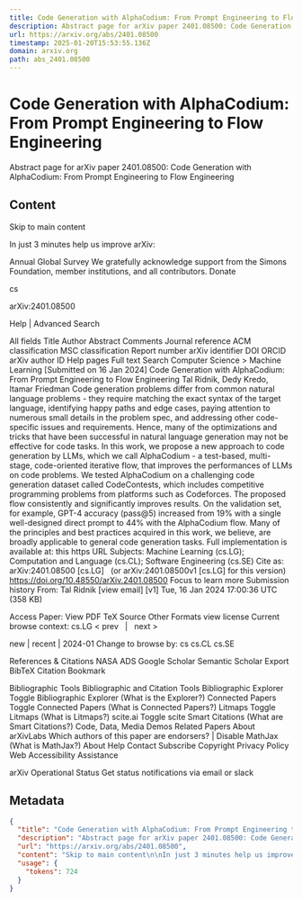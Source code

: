 ```yaml
---
title: Code Generation with AlphaCodium: From Prompt Engineering to Flow Engineering
description: Abstract page for arXiv paper 2401.08500: Code Generation with AlphaCodium: From Prompt Engineering to Flow Engineering
url: https://arxiv.org/abs/2401.08500
timestamp: 2025-01-20T15:53:55.136Z
domain: arxiv.org
path: abs_2401.08500
---
```


# Code Generation with AlphaCodium: From Prompt Engineering to Flow Engineering


Abstract page for arXiv paper 2401.08500: Code Generation with AlphaCodium: From Prompt Engineering to Flow Engineering


## Content

Skip to main content

In just 3 minutes help us improve arXiv:

Annual Global Survey
We gratefully acknowledge support from the Simons Foundation, member institutions, and all contributors.
Donate
>
cs
>
arXiv:2401.08500

Help | Advanced Search

All fields
Title
Author
Abstract
Comments
Journal reference
ACM classification
MSC classification
Report number
arXiv identifier
DOI
ORCID
arXiv author ID
Help pages
Full text
Search
Computer Science > Machine Learning
[Submitted on 16 Jan 2024]
Code Generation with AlphaCodium: From Prompt Engineering to Flow Engineering
Tal Ridnik, Dedy Kredo, Itamar Friedman
Code generation problems differ from common natural language problems - they require matching the exact syntax of the target language, identifying happy paths and edge cases, paying attention to numerous small details in the problem spec, and addressing other code-specific issues and requirements. Hence, many of the optimizations and tricks that have been successful in natural language generation may not be effective for code tasks. In this work, we propose a new approach to code generation by LLMs, which we call AlphaCodium - a test-based, multi-stage, code-oriented iterative flow, that improves the performances of LLMs on code problems. We tested AlphaCodium on a challenging code generation dataset called CodeContests, which includes competitive programming problems from platforms such as Codeforces. The proposed flow consistently and significantly improves results. On the validation set, for example, GPT-4 accuracy (pass@5) increased from 19% with a single well-designed direct prompt to 44% with the AlphaCodium flow. Many of the principles and best practices acquired in this work, we believe, are broadly applicable to general code generation tasks. Full implementation is available at: this https URL
Subjects:	Machine Learning (cs.LG); Computation and Language (cs.CL); Software Engineering (cs.SE)
Cite as:	arXiv:2401.08500 [cs.LG]
 	(or arXiv:2401.08500v1 [cs.LG] for this version)
 	
https://doi.org/10.48550/arXiv.2401.08500
Focus to learn more
Submission history
From: Tal Ridnik [view email]
[v1] Tue, 16 Jan 2024 17:00:36 UTC (358 KB)

Access Paper:
View PDF
TeX Source
Other Formats
view license
Current browse context:
cs.LG
< prev   |   next >

new | recent | 2024-01
Change to browse by:
cs
cs.CL
cs.SE

References & Citations
NASA ADS
Google Scholar
Semantic Scholar
Export BibTeX Citation
Bookmark
 
Bibliographic Tools
Bibliographic and Citation Tools
Bibliographic Explorer Toggle
Bibliographic Explorer (What is the Explorer?)
Connected Papers Toggle
Connected Papers (What is Connected Papers?)
Litmaps Toggle
Litmaps (What is Litmaps?)
scite.ai Toggle
scite Smart Citations (What are Smart Citations?)
Code, Data, Media
Demos
Related Papers
About arXivLabs
Which authors of this paper are endorsers? | Disable MathJax (What is MathJax?)
About
Help
Contact
Subscribe
Copyright
Privacy Policy
Web Accessibility Assistance

arXiv Operational Status 
Get status notifications via email or slack

## Metadata

```json
{
  "title": "Code Generation with AlphaCodium: From Prompt Engineering to Flow Engineering",
  "description": "Abstract page for arXiv paper 2401.08500: Code Generation with AlphaCodium: From Prompt Engineering to Flow Engineering",
  "url": "https://arxiv.org/abs/2401.08500",
  "content": "Skip to main content\n\nIn just 3 minutes help us improve arXiv:\n\nAnnual Global Survey\nWe gratefully acknowledge support from the Simons Foundation, member institutions, and all contributors.\nDonate\n>\ncs\n>\narXiv:2401.08500\n\nHelp | Advanced Search\n\nAll fields\nTitle\nAuthor\nAbstract\nComments\nJournal reference\nACM classification\nMSC classification\nReport number\narXiv identifier\nDOI\nORCID\narXiv author ID\nHelp pages\nFull text\nSearch\nComputer Science > Machine Learning\n[Submitted on 16 Jan 2024]\nCode Generation with AlphaCodium: From Prompt Engineering to Flow Engineering\nTal Ridnik, Dedy Kredo, Itamar Friedman\nCode generation problems differ from common natural language problems - they require matching the exact syntax of the target language, identifying happy paths and edge cases, paying attention to numerous small details in the problem spec, and addressing other code-specific issues and requirements. Hence, many of the optimizations and tricks that have been successful in natural language generation may not be effective for code tasks. In this work, we propose a new approach to code generation by LLMs, which we call AlphaCodium - a test-based, multi-stage, code-oriented iterative flow, that improves the performances of LLMs on code problems. We tested AlphaCodium on a challenging code generation dataset called CodeContests, which includes competitive programming problems from platforms such as Codeforces. The proposed flow consistently and significantly improves results. On the validation set, for example, GPT-4 accuracy (pass@5) increased from 19% with a single well-designed direct prompt to 44% with the AlphaCodium flow. Many of the principles and best practices acquired in this work, we believe, are broadly applicable to general code generation tasks. Full implementation is available at: this https URL\nSubjects:\tMachine Learning (cs.LG); Computation and Language (cs.CL); Software Engineering (cs.SE)\nCite as:\tarXiv:2401.08500 [cs.LG]\n \t(or arXiv:2401.08500v1 [cs.LG] for this version)\n \t\nhttps://doi.org/10.48550/arXiv.2401.08500\nFocus to learn more\nSubmission history\nFrom: Tal Ridnik [view email]\n[v1] Tue, 16 Jan 2024 17:00:36 UTC (358 KB)\n\nAccess Paper:\nView PDF\nTeX Source\nOther Formats\nview license\nCurrent browse context:\ncs.LG\n< prev   |   next >\n\nnew | recent | 2024-01\nChange to browse by:\ncs\ncs.CL\ncs.SE\n\nReferences & Citations\nNASA ADS\nGoogle Scholar\nSemantic Scholar\nExport BibTeX Citation\nBookmark\n \nBibliographic Tools\nBibliographic and Citation Tools\nBibliographic Explorer Toggle\nBibliographic Explorer (What is the Explorer?)\nConnected Papers Toggle\nConnected Papers (What is Connected Papers?)\nLitmaps Toggle\nLitmaps (What is Litmaps?)\nscite.ai Toggle\nscite Smart Citations (What are Smart Citations?)\nCode, Data, Media\nDemos\nRelated Papers\nAbout arXivLabs\nWhich authors of this paper are endorsers? | Disable MathJax (What is MathJax?)\nAbout\nHelp\nContact\nSubscribe\nCopyright\nPrivacy Policy\nWeb Accessibility Assistance\n\narXiv Operational Status \nGet status notifications via email or slack",
  "usage": {
    "tokens": 724
  }
}
```
